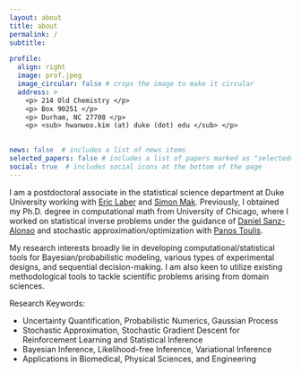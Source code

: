 ```yaml
---
layout: about
title: about
permalink: /
subtitle: 

profile:
  align: right
  image: prof.jpeg
  image_circular: false # crops the image to make it circular
  address: >
    <p> 214 Old Chemistry </p>
    <p> Box 90251 </p>
    <p> Durham, NC 27708 </p>
    <p> <sub> hwanwoo.kim (at) duke (dot) edu </sub> </p>
    

news: false  # includes a list of news items
selected_papers: false # includes a list of papers marked as "selected={true}"
social: true  # includes social icons at the bottom of the page
---
```


I am a postdoctoral associate in the statistical science department at Duke University working with [Eric Laber](https://www.laber-labs.com/) and [Simon Mak](https://sites.google.com/view/simonmak/home). Previously, I obtained my Ph.D. degree in computational math from University of Chicago, where I worked on statistical inverse problems under the guidance of [Daniel Sanz-Alonso](https://sites.google.com/a/uchicago.edu/sanz-alonso/about?authuser=0) and stochastic approximation/optimization with [Panos Toulis](https://www.ptoulis.com/).

My research interests broadly lie in developing computational/statistical tools for Bayesian/probabilistic modeling, various types of experimental designs, and sequential decision-making. I am also keen to utilize existing methodological tools to tackle scientific problems arising from domain sciences.
  
Research Keywords:
* Uncertainty Quantification, Probabilistic Numerics, Gaussian Process
* Stochastic Approximation, Stochastic Gradient Descent for Reinforcement Learning and Statistical Inference
* Bayesian Inference, Likelihood-free Inference, Variational Inference 
* Applications in Biomedical, Physical Sciences, and Engineering


